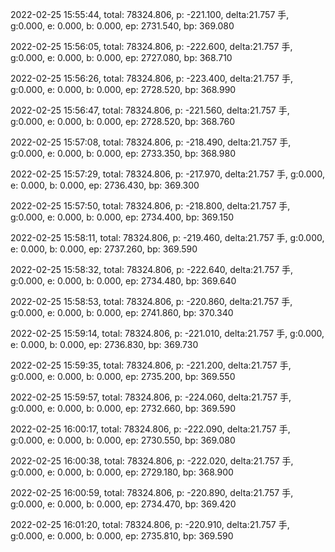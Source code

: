 2022-02-25 15:55:44, total: 78324.806, p: -221.100, delta:21.757 手, g:0.000, e: 0.000, b: 0.000, ep: 2731.540, bp: 369.080

2022-02-25 15:56:05, total: 78324.806, p: -222.600, delta:21.757 手, g:0.000, e: 0.000, b: 0.000, ep: 2727.080, bp: 368.710

2022-02-25 15:56:26, total: 78324.806, p: -223.400, delta:21.757 手, g:0.000, e: 0.000, b: 0.000, ep: 2728.520, bp: 368.990

2022-02-25 15:56:47, total: 78324.806, p: -221.560, delta:21.757 手, g:0.000, e: 0.000, b: 0.000, ep: 2728.520, bp: 368.760

2022-02-25 15:57:08, total: 78324.806, p: -218.490, delta:21.757 手, g:0.000, e: 0.000, b: 0.000, ep: 2733.350, bp: 368.980

2022-02-25 15:57:29, total: 78324.806, p: -217.970, delta:21.757 手, g:0.000, e: 0.000, b: 0.000, ep: 2736.430, bp: 369.300

2022-02-25 15:57:50, total: 78324.806, p: -218.800, delta:21.757 手, g:0.000, e: 0.000, b: 0.000, ep: 2734.400, bp: 369.150

2022-02-25 15:58:11, total: 78324.806, p: -219.460, delta:21.757 手, g:0.000, e: 0.000, b: 0.000, ep: 2737.260, bp: 369.590

2022-02-25 15:58:32, total: 78324.806, p: -222.640, delta:21.757 手, g:0.000, e: 0.000, b: 0.000, ep: 2734.480, bp: 369.640

2022-02-25 15:58:53, total: 78324.806, p: -220.860, delta:21.757 手, g:0.000, e: 0.000, b: 0.000, ep: 2741.860, bp: 370.340

2022-02-25 15:59:14, total: 78324.806, p: -221.010, delta:21.757 手, g:0.000, e: 0.000, b: 0.000, ep: 2736.830, bp: 369.730

2022-02-25 15:59:35, total: 78324.806, p: -221.200, delta:21.757 手, g:0.000, e: 0.000, b: 0.000, ep: 2735.200, bp: 369.550

2022-02-25 15:59:57, total: 78324.806, p: -224.060, delta:21.757 手, g:0.000, e: 0.000, b: 0.000, ep: 2732.660, bp: 369.590

2022-02-25 16:00:17, total: 78324.806, p: -222.090, delta:21.757 手, g:0.000, e: 0.000, b: 0.000, ep: 2730.550, bp: 369.080

2022-02-25 16:00:38, total: 78324.806, p: -222.020, delta:21.757 手, g:0.000, e: 0.000, b: 0.000, ep: 2729.180, bp: 368.900

2022-02-25 16:00:59, total: 78324.806, p: -220.890, delta:21.757 手, g:0.000, e: 0.000, b: 0.000, ep: 2734.470, bp: 369.420

2022-02-25 16:01:20, total: 78324.806, p: -220.910, delta:21.757 手, g:0.000, e: 0.000, b: 0.000, ep: 2735.810, bp: 369.590